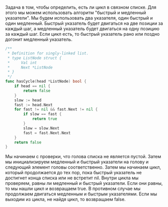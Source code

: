 Задача в том, чтобы определить, есть ли цикл в связном списке. Для этого мы можем использовать алгоритм "быстрый и медленный указатели". Мы будем использовать два указателя, один быстрый и один медленный. Быстрый указатель будет двигаться на две позиции за каждый шаг, а медленный указатель будет двигаться на одну позицию за каждый шаг. Если цикл есть, то быстрый указатель рано или поздно догонит медленный указатель.

```go
/**
 * Definition for singly-linked list.
 * type ListNode struct {
 *     Val int
 *     Next *ListNode
 * }
 */
func hasCycle(head *ListNode) bool {
    if head == nil {
        return false
    }
    slow := head
    fast := head.Next
    for fast != nil && fast.Next != nil {
        if slow == fast {
            return true
        }
        slow = slow.Next
        fast = fast.Next.Next
    }
    return false
}
```

Мы начинаем с проверки, что голова списка не является пустой. Затем мы инициализируем медленный и быстрый указатели на голову и следующий элемент головы соответственно. Затем мы начинаем цикл, который продолжается до тех пор, пока быстрый указатель не достигнет конца списка или не встретит nil. Внутри цикла мы проверяем, равны ли медленный и быстрый указатели. Если они равны, то мы нашли цикл и возвращаем true. В противном случае мы продолжаем двигаться медленным и быстрым указателями. Если мы выходим из цикла, не найдя цикл, то возвращаем false.

